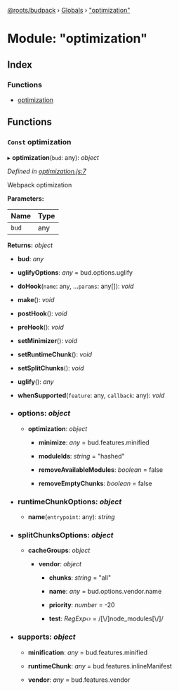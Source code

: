[@roots/budpack](../README.md) › [Globals](../globals.md) › ["optimization"](_optimization_.md)

# Module: "optimization"

## Index

### Functions

* [optimization](_optimization_.md#const-optimization)

## Functions

### `Const` optimization

▸ **optimization**(`bud`: any): *object*

*Defined in [optimization.js:7](https://github.com/roots/bud-support/blob/5f43850/src/budpack/builder/webpack/optimization.js#L7)*

Webpack optimization

**Parameters:**

Name | Type |
------ | ------ |
`bud` | any |

**Returns:** *object*

* **bud**: *any*

* **uglifyOptions**: *any* = bud.options.uglify

* **doHook**(`name`: any, ...`params`: any[]): *void*

* **make**(): *void*

* **postHook**(): *void*

* **preHook**(): *void*

* **setMinimizer**(): *void*

* **setRuntimeChunk**(): *void*

* **setSplitChunks**(): *void*

* **uglify**(): *any*

* **whenSupported**(`feature`: any, `callback`: any): *void*

* ### **options**: *object*

  * **optimization**: *object*

    * **minimize**: *any* = bud.features.minified

    * **moduleIds**: *string* = "hashed"

    * **removeAvailableModules**: *boolean* = false

    * **removeEmptyChunks**: *boolean* = false

* ### **runtimeChunkOptions**: *object*

  * **name**(`entrypoint`: any): *string*

* ### **splitChunksOptions**: *object*

  * **cacheGroups**: *object*

    * **vendor**: *object*

      * **chunks**: *string* = "all"

      * **name**: *any* = bud.options.vendor.name

      * **priority**: *number* = -20

      * **test**: *RegExp‹›* = /[\\/]node_modules[\\/]/

* ### **supports**: *object*

  * **minification**: *any* = bud.features.minified

  * **runtimeChunk**: *any* = bud.features.inlineManifest

  * **vendor**: *any* = bud.features.vendor
